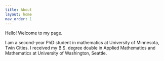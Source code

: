 ```yaml
---
title: About
layout: home
nav_order: 1
---
```

Hello! Welcome to my page.

I am a second-year PhD student in mathematics at University of Minnesota, Twin Cities. I received my B.S. degree double in Applied Mathematics and Mathematics at University of Washington, Seattle. 
